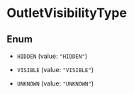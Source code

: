 

# OutletVisibilityType

## Enum


* `HIDDEN` (value: `"HIDDEN"`)

* `VISIBLE` (value: `"VISIBLE"`)

* `UNKNOWN` (value: `"UNKNOWN"`)



